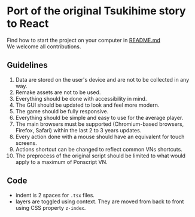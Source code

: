 # Port of the original Tsukihime story to React

Find how to start the project on your computer in [README.md](https://github.com/requinDr/tsukihime-port/blob/main/README.md)  
We welcome all contributions.

## Guidelines
1) Data are stored on the user's device and are not to be collected in any way.
2) Remake assets are not to be used.
3) Everything should be done with accessibility in mind.
4) The GUI should be updated to look and feel more modern.
5) The game should be fully responsive.
6) Everything should be simple and easy to use for the average player.
7) The main browsers must be supported (Chromium-based browsers, Firefox, Safari) within the last 2 to 3 years updates.
8) Every action done with a mouse should have an equivalent for touch screens.
9) Actions shortcut can be changed to reflect common VNs shortcuts.
10) The preprocess of the original script should be limited to what would apply to a maximum of Ponscript VN.

## Code
- indent is 2 spaces for `.tsx` files.
- layers are toggled using context. They are moved from back to front using CSS property `z-index`.
